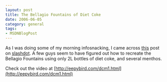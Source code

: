 ```yaml
---
layout: post
title: The Bellagio Fountains of Diet Coke
date: 2006-06-05
category: general
tags:
- MSDNBlogPost
---
```


As I was doing some of my morning infosnacking, I came across [this](http://science.slashdot.org/article.pl?sid=06/06/04/2157208) post on [slashdot](http://slashdot.org). A few guys seem to have figured out how to recreate the Bellagio Fountains using only 2L bottles of diet coke, and several menthos.

Check out the video at [http://eepybird.com/dcm1.html](http://eepybird.com/dcm1.html)
